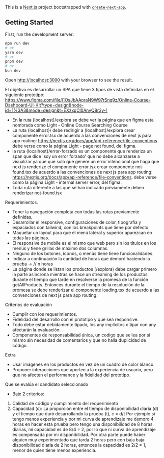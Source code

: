 This is a [Next.js](https://nextjs.org/) project bootstrapped with [`create-next-app`](https://github.com/vercel/next.js/tree/canary/packages/create-next-app).

## Getting Started

First, run the development server:

```bash
npm run dev
# or
yarn dev
# or
pnpm dev
# or
bun dev
```

Open [http://localhost:3000](http://localhost:3000) with your browser to see the result.


El objetivo es desarrollar un SPA que tiene 3 tipos de vista definidas en el siguiente prototipo: https://www.figma.com/file/i1OsJbAApraN9W97rSnq9z/Online-Course-Dashboard-UI-Kit?type=design&node-id=1%3A3&mode=design&t=EXzxgCI0AnyQ8r3y-1

* En la ruta {localhost}/explora se debe ver la página que en figma esta nombrada como Light - Online Course Searching Course
* La ruta {localhost}/ debe redirigir a {localhost}/explora
crear componente error.tsx de acuerdo a las convenciones de next js para app routing: https://nextjs.org/docs/app/api-reference/file-conventions. debe verse como la página Light - page not found, del figma.
* la ruta {localhost}/error-forzado es un componente que renderiza un span que dice 'soy un error forzado' que no debe alcanzarse a visualizar ya que que solo que genere un error intencional que haga que next js renderize el componente error.tsx
crear componente not-found.tsx de acuerdo a las convenciones de next js para app routing: https://nextjs.org/docs/app/api-reference/file-conventions. debe verse como la página Light - internal server error, del figma.
* Toda ruta diferente a las que se han indicado previamente deben renderizar not-found.tsx

Requerimientos.

* Tener la navegación completa con todas las rotas previamente definidas.
* Desarrollar el responsive, configuraciones de color, tipografía y espaciados con tailwind, con los breakpoints que tiene por defecto.
* Maquetar un layout para que el menú lateral y superior aparezcan en todas las páginas.
* El responsive de mobile es el mismo que web pero sin los títulos en los menús y tiene grillas de máximo dos columnas.
* Ninguno de los botones, íconos, o menùs tiene tiene funcionalidades.
* Indicar a continuación la cantidad de horas que demoró haciendo la prueba -> // n horas
* La página donde se listan los productos (/explora) debe cargar primero la parte asíncrona mientras se hace un streaming de los productos durante el tiempo que tarde en resolverse la promesa de la función getAllProducts. Entonces durante el tiempo de la resolución de la promesa se debe renderizar el componente loading.tsx de acuerdo a las convenciones de next js para app routing.

Criterios de evaluación
* Cumplir con los requerimientos.
* Fidelidad del desarrollo con el prototipo y que sea responsive.
* Todo debe estar debidamente tipado, los any implícitos o tipar con any afectarán la evaluación.
* Componentes de responsabilidad única, un codigo que se lea por si mismo sin necesidad de comentarios y que no halla duplicidad de código.

Extra

* Usar imágenes en los productos en vez de un cuadro de color blanco.
* Proponer interacciones que aporten a la experiencia de usuario, pero que no afecten el performance y la fidelidad del prototipo.

Que se evalúa el candidato seleccionado

* Bajo 2 criterios:

1. Calidad de código y cumplimiento del requerimiento
2. Capacidad (c): La proporción entre el tiempo de disponibilidad diaria (d) y el tiempo que duró desarrollando la prueba (t), c = d/t
Por ejemplo si tengo menos experiencia y por mi curva de aprendizaje me demoro 4 horas en hacer esta prueba pero tengo una disponibilidad de 8 horas diarias,
mi capacidad es de 8/4 = 2, por lo que ni curva de aprendizaje es compensada por mi disponibilidad. Por otra parte puede haber alguien muy experimentado que tarda 2 horas pero con baja baja disponibilidad diaria de 2 horas, entonces la capacidad es 2/2 = 1, menor de quien tiene menos experiencia.